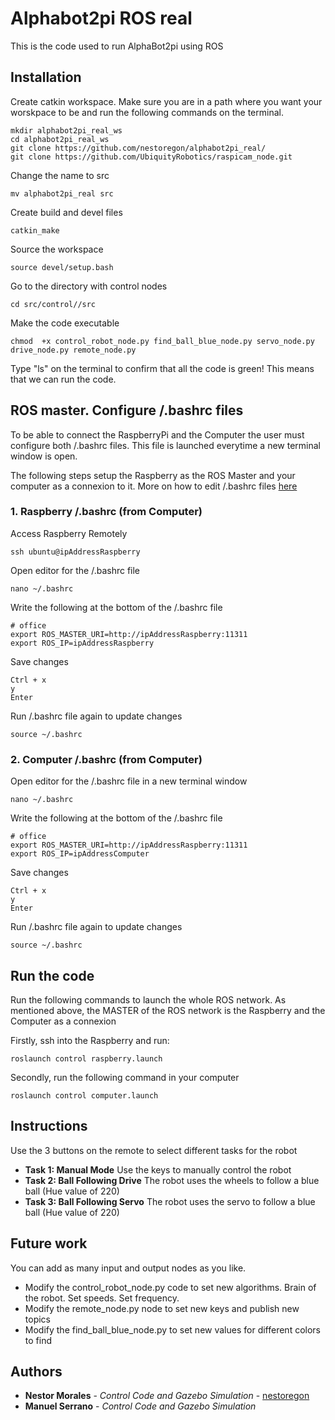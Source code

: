 # Alphabot2pi ROS real
This is the code used to run AlphaBot2pi using ROS

## Installation
Create catkin workspace. Make sure you are in a path where you want your worskpace to be and run the following commands on the terminal.
```
mkdir alphabot2pi_real_ws
cd alphabot2pi_real_ws
git clone https://github.com/nestoregon/alphabot2pi_real/
git clone https://github.com/UbiquityRobotics/raspicam_node.git
```
Change the name to src
```
mv alphabot2pi_real src 
```
Create build and devel files
```
catkin_make
```
Source the workspace
```
source devel/setup.bash
```
Go to the directory with control nodes
```
cd src/control//src
```
Make the code executable
```
chmod  +x control_robot_node.py find_ball_blue_node.py servo_node.py drive_node.py remote_node.py
```
Type "ls" on the terminal to confirm that all the code is green! This means that we can run the code.

## ROS master. Configure /.bashrc files

To be able to connect the RaspberryPi and the Computer the user must configure both /.bashrc files. This file is launched everytime a new terminal window is open.

The following steps setup the Raspberry as the ROS Master and your computer as a connexion to it. More on how to edit /.bashrc files [here](http://answers.ros.org/question/272065/specification-of-ros_master_uri-and-ros_hostname/)

### 1. Raspberry /.bashrc (from Computer)
Access Raspberry Remotely

```
ssh ubuntu@ipAddressRaspberry
```
Open editor for the /.bashrc file
```
nano ~/.bashrc
```
Write the following at the bottom of the /.bashrc file
```
# office
export ROS_MASTER_URI=http://ipAddressRaspberry:11311
export ROS_IP=ipAddressRaspberry
```
Save changes
```
Ctrl + x
y
Enter
```
Run /.bashrc file again to update changes
```
source ~/.bashrc
```

### 2. Computer /.bashrc (from Computer)

Open editor for the /.bashrc file in a new terminal window
```
nano ~/.bashrc
```
Write the following at the bottom of the /.bashrc file
```
# office
export ROS_MASTER_URI=http://ipAddressRaspberry:11311
export ROS_IP=ipAddressComputer
```
Save changes
```
Ctrl + x
y
Enter
```
Run /.bashrc file again to update changes
```
source ~/.bashrc
```
## Run the code

Run the following commands to launch the whole ROS network. As mentioned above, the MASTER of the ROS network is the Raspberry and the Computer as a connexion

Firstly, ssh into the Raspberry and run:
```
roslaunch control raspberry.launch
```
Secondly, run the following command in your computer
```
roslaunch control computer.launch
```

## Instructions
Use the 3 buttons on the remote to select different tasks for the robot
* **Task 1: Manual Mode** Use the keys to manually control the robot
* **Task 2: Ball Following Drive** The robot uses the wheels to follow a blue ball (Hue value of 220)
* **Task 3: Ball Following Servo** The robot uses the servo to follow a blue ball (Hue value of 220)

## Future work
You can add as many input and output nodes as you like.
* Modify the control_robot_node.py code to set new algorithms. Brain of the robot. Set speeds. Set frequency. 
* Modify the remote_node.py node to set new keys and publish new topics
* Modify the find_ball_blue_node.py to set new values for different colors to find

## Authors

* **Nestor Morales** - *Control Code and Gazebo Simulation* - [nestoregon](https://github.com/nestoregon)
* **Manuel Serrano** - *Control Code and Gazebo Simulation*
